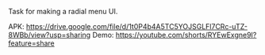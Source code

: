 Task for making a radial menu UI.

APK: https://drive.google.com/file/d/1t0P4b4A5TC5YOJSGLFl7CRc-uTZ-8WBb/view?usp=sharing
Demo: https://youtube.com/shorts/RYEwExgne9I?feature=share
